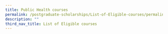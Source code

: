 ```yaml
---
title: Public Health courses
permalink: /postgraduate-scholarships/List-of-Eligible-courses/permalink
description: ""
third_nav_title: List of Eligible courses
---
```

